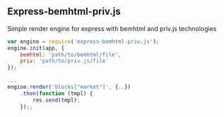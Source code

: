 ## Express-bemhtml-priv.js

Simple render engine for express with bemhtml and priv.js technologies    


```javascript
var engine = require('express-bemhtml-priv.js');
engine.init(app, {
    bemhtml: 'path/to/bemhtml/file',
    priv: 'path/to/priv.js/file'
});

...
engine.render('blocks["market"]', {..})
    .then(function (tmpl) {
        res.send(tmpl);
    });;
```
